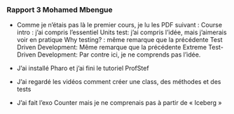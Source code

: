### Rapport 3 Mohamed Mbengue

-	Comme je n’étais pas là le premier cours, je lu les PDF suivant :
   	Course intro : j’ai compris l’essentiel
	    Units test: j’ai compris l’idée, mais j’aimerais voir en pratique
	    Why testing? : même remarque que la précédente
	    Test Driven Development: Même remarque que la précédente
	    Extreme Test-Driven Development: Par contre ici, je ne comprends pas l’idée.

-	J’ai installé Pharo et j’ai fini le tutoriel ProfStef
-	J’ai regardé les vidéos comment créer une class, des méthodes et des tests
-	J’ai fait l’exo Counter mais je ne comprenais pas à partir de « Iceberg »

